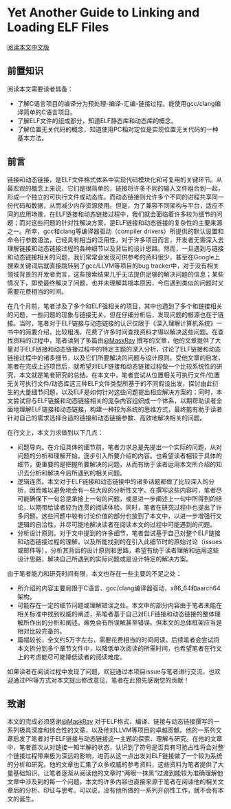 # Yet Another Guide to Linking and Loading ELF Files

[阅读本文中文版](guide_zh.md)

## 前置知识

阅读本文需要读者具备：

* 了解C语言项目的编译分为预处理-编译-汇编-链接过程。能使用gcc/clang编译简单的C语言项目。
* 了解ELF文件的组成部分，知道ELF静态库和动态库的概念。
* 了解位置无关代码的概念，知道使用PC相对定位是实现位置无关代码的一种基本方法。

## 前言

链接和动态链接，是ELF文件格式体系中实现代码模块化和可复用的关键环节。从最宏观的概念上来说，它们是很简单的，链接将许多不同的输入文件组合到一起，形成一个独立的可执行文件或动态库。而动态链接则允许多个不同的进程共享同一份代码和数据，从而减少内存资源使用。但是，为了兼容不同架构与平台，适应不同的应用场景，在ELF链接和动态链接过程中，我们就会面临着许多较为细节的问题；而对这些问题的针对性解决方案，是ELF链接和动态链接的复杂性的主要来源之一。所幸，gcc和clang等编译器驱动（compiler drivers）所提供的默认设置和命令行参数语法，已经具有相当的泛用性，对于许多项目而言，开发者无需深入去理解链接和动态链接过程的各种细节以及背后的设计思路。然而，一旦遇到与链接和动态链接相关的问题，我们常常会发现可供参考的资料很少，甚至在Google上搜索关键词后就直接跳转到了gcc/LLVM等项目的bug tracker中，对于没有相关领域背景的开发者而言，这些搜索结果几乎无法提供足够的解决问题的信息；某些情况下，即使最终解决了问题，也并未理解其根本原因，今后遇到类似的问题时又需要花费相当的时间。

在几个月前，笔者涉及了多个和ELF强相关的项目，其中也遇到了多个和链接相关的问题，一些问题的现象与链接无关，但在仔细分析后，发现问题的根源也在于链接。当时，笔者对于ELF链接与动态链接的认识仅限于《深入理解计算机系统》一书中的简要介绍，比较粗浅，花费了许多时间查找资料才得以解决这些问题。在查找资料的过程中，笔者读到了多篇由[@MaskRay](https://github.com/MaskRay) 撰写的文章，他的文章提供了大量对于ELF链接和动态链接过程中的特定主题的深入分析，讨论了ELF链接和动态链接过程中的诸多细节，以及它们所要解决的问题与设计原则。受他文章的启发，笔者在完成上述项目后，就希望对ELF链接和动态链接过程做一个比较系统性的研究，本文就是笔者研究的总结。在本文中，笔者尝试从位置相关可执行文件/位置无关可执行文件/动态库这三种ELF文件类型所基于的不同假设出发，探讨由此衍生的大量细节问题，以及ELF是如何针对这些问题提出相应解决方案的；同时，本文尝试将与ELF链接和动态链接相关的庞杂内容组织成一个体系，以期帮助读者全面地理解ELF链接和动态链接，构建一种较为系统的思维方式，最终能有助于读者针对自己的需求选择合适的链接和动态链接参数、高效地解决相关的问题。

在行文上，本文力求做到以下几点：

* 问题导向。在介绍具体的细节前，笔者力求总是先提出一个实际的问题，从对问题的分析和理解开始，逐步引入所要介绍的内容。也希望读者相较于具体的细节，更重要的是把握所要解决的问题，从而有助于读者运用本文所介绍的知识去分析和解决今后所遇到的相关问题。
* 逻辑连贯。本文对于ELF链接和动态链接中的诸多话题都做了比较深入的分析，因而难以避免地会有一些大段的分析性文字。在撰写这些内容时，笔者尽可能确保下一句总是承接上一句的问题，或是进一步阐述上一句中所得到的结论，以期带给读者较为连贯的阅读体验。同时，笔者在研究过程中也提出了许多问题，这些问题中较有讨论价值的部分也放到了本文中，以进一步增强行文逻辑的自洽性，并尽可能地解决读者在阅读本文的过程中可能遇到的问题。
* 分析设计原则。对于文中提到的许多细节，笔者尝试基于自己对整个ELF链接和动态链接过程的理解，以及所能找到的在引入此细节时的原始讨论（issues或邮件等），分析其背后的设计原则和思路，希望有助于读者理解和运用这些设计思路，解决自己所遇到的实际问题或是设计特定的解决方案。

由于笔者能力和研究时间有限，本文也存在一些主要的不足之处：

* 所介绍的内容主要局限于C语言、gcc/clang编译器驱动，x86_64和aarch64架构。
* 可能存在一定的细节问题或理解错误之处。本文中的部分内容由于笔者未能在相关标准中找到权威的阐述，系笔者基于自己对ELF链接和动态链接的整体理解所作出的分析和阐述，难免会有所误解甚至错误。但本文的总体框架应当是相对比较完备的。
* 篇幅较长，全文约5万字左右，需要花费相当的时间阅读。后续笔者会尝试将本文拆分到多个章节文件中，以降低单次阅读的所需时间，也希望笔者在行文上的考虑能尽可能降低读者的阅读难度。

如果读者在阅读过程中发现了问题，欢迎通过本项目issue与笔者进行交流，也欢迎通过PR等方式对本文提出修改意见，笔者在此预先感谢您的贡献！

## 致谢

本文的完成必须感谢[@MaskRay](https://github.com/MaskRay) 对于ELF格式、编译、链接与动态链接撰写的一系列极具深度和综合性的文章，以及他对LLVM等项目的卓越贡献。他的一系列文章启发了笔者对于ELF链接与动态链接这一主题的探索、理解与研究。在他的文章中，笔者首次从对链接一知半解的状态，认识到了符号是否具有可抢占性将会对整个链接过程带来极为深远的影响，进而从这一点出发对ELF链接做了一个较为系统的分析和研究。他的文章也汇集了众多权威的参考资料，这些资料为笔者提供了大量基础知识，让笔者逐渐从阅读他的文章时“两眼一抹黑”过渡到能较为准确理解他文章中涉及到的每一个问题。本文的许多内容也直接来源于笔者在阅读他的相关文章后的分析、印证与思考。可以说，没有他所做的一系列开创性工作，就不会有本文的诞生。
